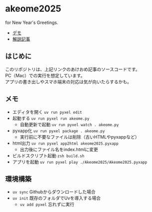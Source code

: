 # akeome2025
for New Year's Greetings.

- [デモ](https://neuvecom.github.io/akeome2025/)
- [解説記事](https://zenn.dev/neuvecom/articles/0ab7a54b5f2d97)

## はじめに
このリポジトリは、上記リンクのあけおめ記事のソースコードです。  
PC（Mac）での実行を想定しています。  
アプリの書き出しやスマホ端末の対応は気が向いたらするかも。

## メモ
- エディタを開く `uv run pyxel edit`  
- 起動する `uv run pyxel run akeome.py`
  - 自動更新で起動 `uv run pyxel watch . akeome.py`
- pyxapp化 `uv run pyxel package . akeome.py`
  - 実行前に不要なファイルは削除（古いHTMLやpyxappなど）
- html出力 `uv run pyxel app2html akeome2025.pyxapp`
  - 出力後にファイル名をindex.htmlに変更
- ビルドスクリプト起動 `zsh build.sh`
- アプリを起動 `uv run pyxel play ./Akeome2025/Akeome2025.pyxapp`

## 環境構築
- `uv sync` Githubからダウンロードした場合
- `uv init` 既存のフォルダでUvを導入する場合
  - `uv add pyxel` 忘れずに実行
